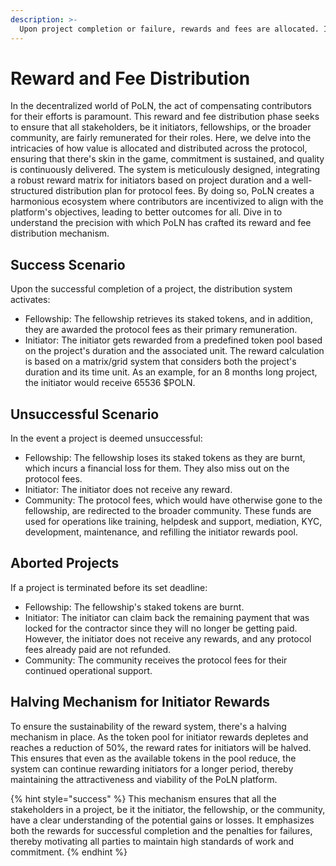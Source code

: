 ```yaml
---
description: >-
  Upon project completion or failure, rewards and fees are allocated. Initiators, fellowships, and the community receive or forfeit amounts based on project outcomes, ensuring accountability.
---
```


# Reward and Fee Distribution

In the decentralized world of PoLN, the act of compensating contributors for their efforts is paramount. This reward and fee distribution phase seeks to ensure that all stakeholders, be it initiators, fellowships, or the broader community, are fairly remunerated for their roles. Here, we delve into the intricacies of how value is allocated and distributed across the protocol, ensuring that there's skin in the game, commitment is sustained, and quality is continuously delivered. The system is meticulously designed, integrating a robust reward matrix for initiators based on project duration and a well-structured distribution plan for protocol fees. By doing so, PoLN creates a harmonious ecosystem where contributors are incentivized to align with the platform's objectives, leading to better outcomes for all. Dive in to understand the precision with which PoLN has crafted its reward and fee distribution mechanism.

## Success Scenario

Upon the successful completion of a project, the distribution system activates:

* Fellowship: The fellowship retrieves its staked tokens, and in addition, they are awarded the protocol fees as their primary remuneration.
* Initiator: The initiator gets rewarded from a predefined token pool based on the project's duration and the associated unit. The reward calculation is based on a matrix/grid system that considers both the project's duration and its time unit. As an example, for an 8 months long project, the initiator would receive 65536 $POLN.

## Unsuccessful Scenario

In the event a project is deemed unsuccessful:

* Fellowship: The fellowship loses its staked tokens as they are burnt, which incurs a financial loss for them. They also miss out on the protocol fees.
* Initiator: The initiator does not receive any reward.
* Community: The protocol fees, which would have otherwise gone to the fellowship, are redirected to the broader community. These funds are used for operations like training, helpdesk and support, mediation, KYC, development, maintenance, and refilling the initiator rewards pool.

## Aborted Projects

If a project is terminated before its set deadline:

* Fellowship: The fellowship's staked tokens are burnt.
* Initiator: The initiator can claim back the remaining payment that was locked for the contractor since they will no longer be getting paid. However, the initiator does not receive any rewards, and any protocol fees already paid are not refunded.
* Community: The community receives the protocol fees for their continued operational support.

## Halving Mechanism for Initiator Rewards

To ensure the sustainability of the reward system, there's a halving mechanism in place. As the token pool for initiator rewards depletes and reaches a reduction of 50%, the reward rates for initiators will be halved. This ensures that even as the available tokens in the pool reduce, the system can continue rewarding initiators for a longer period, thereby maintaining the attractiveness and viability of the PoLN platform.

{% hint style="success" %}
This mechanism ensures that all the stakeholders in a project, be it the initiator, the fellowship, or the community, have a clear understanding of the potential gains or losses. It emphasizes both the rewards for successful completion and the penalties for failures, thereby motivating all parties to maintain high standards of work and commitment.
{% endhint %}